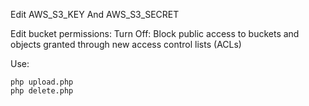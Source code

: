 Edit AWS_S3_KEY And AWS_S3_SECRET

Edit bucket permissions:
    Turn Off: Block public access to buckets and objects granted through new access control lists (ACLs)

Use:

    php upload.php
    php delete.php

